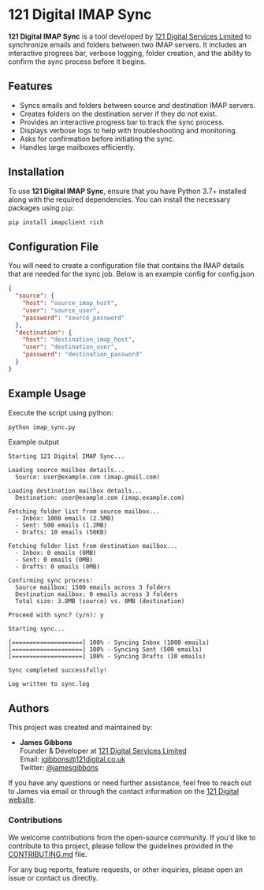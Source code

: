 # 121 Digital IMAP Sync

**121 Digital IMAP Sync** is a tool developed by [121 Digital Services Limited](https://www.121digital.co.uk) to synchronize emails and folders between two IMAP servers. It includes an interactive progress bar, verbose logging, folder creation, and the ability to confirm the sync process before it begins.

## Features

- Syncs emails and folders between source and destination IMAP servers.
- Creates folders on the destination server if they do not exist.
- Provides an interactive progress bar to track the sync process.
- Displays verbose logs to help with troubleshooting and monitoring.
- Asks for confirmation before initiating the sync.
- Handles large mailboxes efficiently.

## Installation

To use **121 Digital IMAP Sync**, ensure that you have Python 3.7+ installed along with the required dependencies. You can install the necessary packages using `pip`:

```bash
pip install imapclient rich
```

## Configuration File

You will need to create a configuration file that contains the IMAP details that are
needed for the sync job. Below is an example config for config.json

```json
{
  "source": {
    "host": "source_imap_host",
    "user": "source_user",
    "password": "source_password"
  },
  "destination": {
    "host": "destination_imap_host",
    "user": "destination_user",
    "password": "destination_password"
  }
}

```

## Example Usage

Execute the script using python:
```bash
python imap_sync.py
```

Example output
```terminal
Starting 121 Digital IMAP Sync...

Loading source mailbox details...
  Source: user@example.com (imap.gmail.com)

Loading destination mailbox details...
  Destination: user@example.com (imap.example.com)

Fetching folder list from source mailbox...
  - Inbox: 1000 emails (2.5MB)
  - Sent: 500 emails (1.2MB)
  - Drafts: 10 emails (50KB)

Fetching folder list from destination mailbox...
  - Inbox: 0 emails (0MB)
  - Sent: 0 emails (0MB)
  - Drafts: 0 emails (0MB)

Confirming sync process:
  Source mailbox: 1500 emails across 3 folders
  Destination mailbox: 0 emails across 3 folders
  Total size: 3.8MB (source) vs. 0MB (destination)

Proceed with sync? (y/n): y

Starting sync...

[====================] 100% - Syncing Inbox (1000 emails)
[====================] 100% - Syncing Sent (500 emails)
[====================] 100% - Syncing Drafts (10 emails)

Sync completed successfully!

Log written to sync.log

```

## Authors

This project was created and maintained by:

- **James Gibbons**  
  Founder & Developer at [121 Digital Services Limited](https://www.121digital.co.uk)  
  Email: [jgibbons@121digital.co.uk](mailto:jgibbons@121digital.co.uk)  
  Twitter: [@jamesgibbons](https://twitter.com/jamesgibbons)

If you have any questions or need further assistance, feel free to reach out to James via email or through the contact information on the [121 Digital website](https://www.121digital.co.uk).

### Contributions

We welcome contributions from the open-source community. If you'd like to contribute to this project, please follow the guidelines provided in the [CONTRIBUTING.md](CONTRIBUTING.md) file.

For any bug reports, feature requests, or other inquiries, please open an issue or contact us directly.

